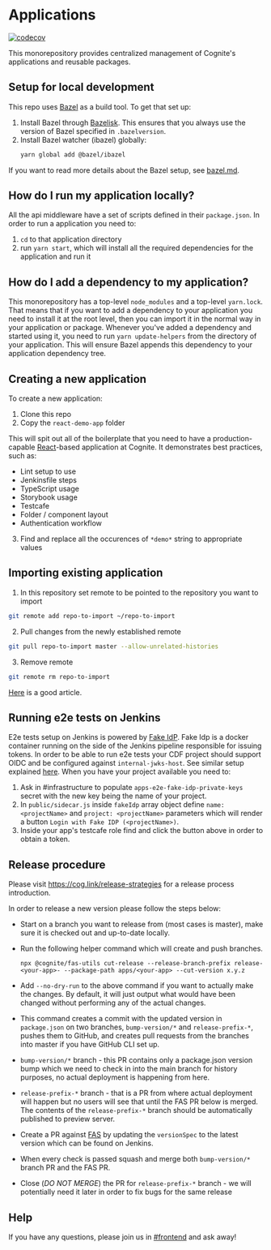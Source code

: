 # Applications

[![codecov](https://codecov.io/gh/cognitedata/react-demo-app/branch/master/graph/badge.svg?token=uzusBZyM8s)](https://codecov.io/gh/cognitedata/react-demo-app)

This monorepository provides centralized management of Cognite's applications and reusable packages.

## Setup for local development

This repo uses [Bazel](https://bazel.build/) as a build tool. To get that set up:

1. Install Bazel through [Bazelisk](https://github.com/bazelbuild/bazelisk). This ensures that you always use the version of Bazel specified in `.bazelversion`.
2. Install Bazel watcher (ibazel) globally:
   ```sh
   yarn global add @bazel/ibazel
   ```

If you want to read more details about the Bazel setup, see [bazel.md](https://github.com/cognitedata/application-services/tree/master/bazel.md).

## How do I run my application locally?

All the api middleware have a set of scripts defined in their `package.json`.
In order to run a application you need to:

1. `cd` to that application directory
2. run `yarn start`, which will install all the required dependencies for the application and run it

## How do I add a dependency to my application?

This monorepository has a top-level `node_modules` and a top-level `yarn.lock`.
That means that if you want to add a dependency to your application you need to install it at the root level, then you can import it in the normal way in your application or package.
Whenever you've added a dependency and started using it, you need to run `yarn update-helpers` from the directory of your application. This will ensure Bazel appends this dependency to your application dependency tree.

## Creating a new application

To create a new application:

1. Clone this repo
2. Copy the `react-demo-app` folder

This will spit out all of the boilerplate that you need to have a production-capable [React]-based application at Cognite. It demonstrates best practices, such as:

- Lint setup to use
- Jenkinsfile steps
- TypeScript usage
- Storybook usage
- Testcafe
- Folder / component layout
- Authentication workflow

3. Find and replace all the occurences of `*demo*` string to appropriate values

## Importing existing application

1. In this repository set remote to be pointed to the repository you want to import

```sh
git remote add repo-to-import ~/repo-to-import
```

2. Pull changes from the newly established remote

```sh
git pull repo-to-import master --allow-unrelated-histories
```

3. Remove remote

```sh
git remote rm repo-to-import
```

[Here](https://medium.com/@ayushya/move-directory-from-one-repository-to-another-preserving-git-history-d210fa049d4b) is a good article.

## Running e2e tests on Jenkins

E2e tests setup on Jenkins is powered by [Fake IdP](https://github.com/cognitedata/application-services/tree/master/services/fake-idp).
Fake Idp is a docker container running on the side of the Jenkins pipeline responsible for issuing tokens.
In order to be able to run e2e tests your CDF project should support OIDC and be configured against `internal-jwks-host`.
See similar setup explained [here](https://github.com/cognitedata/application-services/tree/27a505c1a9ecdbc156fdd59a6533943e765e1702/services/db-service#how-to-setup-db-service-for-a-new-cluster).
When you have your project available you need to:

1. Ask in #infrastructure to populate `apps-e2e-fake-idp-private-keys` secret with the new key being the name of your project.
2. In `public/sidecar.js` inside `fakeIdp` array object define `name: <projectName>` and `project: <projectName>` parameters which will render a button `Login with Fake IDP (<projectName>)`.
3. Inside your app's testcafe role find and click the button above in order to obtain a token.

## Release procedure

Please visit https://cog.link/release-strategies for a release process introduction.

In order to release a new version please follow the steps below:

- Start on a branch you want to release from (most cases is master), make sure it is checked out and up-to-date locally.
- Run the following helper command which will create and push branches.

  `npx @cognite/fas-utils cut-release --release-branch-prefix release-<your-app>- --package-path apps/<your-app> --cut-version x.y.z`

- Add `--no-dry-run` to the above command if you want to actually make the changes. By default, it will just output what would have been changed without performing any of the actual changes.
- This command creates a commit with the updated version in `package.json` on two branches, `bump-version/*` and `release-prefix-*`, pushes them to GitHub, and creates pull requests from the branches into master if you have GitHub CLI set up.
- `bump-version/*` branch - this PR contains only a package.json version bump which we need to check in into the main branch for history purposes, no actual deployment is happening from here.
- `release-prefix-*` branch - that is a PR from where actual deployment will happen but no users will see that until the FAS PR below is merged. The contents of the `release-prefix-*` branch should be automatically published to preview server.
- Create a PR against [FAS](https://github.com/cognitedata/frontend-app-server/blob/master/services/release-configs/src/version-specs/infield.ts) by updating the `versionSpec` to the latest version which can be found on Jenkins.
- When every check is passed squash and merge both `bump-version/*` branch PR and the FAS PR.
- Close (_DO NOT MERGE_) the PR for `release-prefix-*` branch - we will potentially need it later in order to fix bugs for the same release

## Help

If you have any questions, please join us in [#frontend] and ask away!

[react]: https://reactjs.org/
[deployment guide]: https://cognitedata.atlassian.net/wiki/spaces/FAS/pages/1003225162/How+to+deploy+on+Frontend+App+Server+FAS
[#frontend]: https://cognitedata.slack.com/archives/C6KNJCEEA
[create repo page]: https://github.com/organizations/cognitedata/repositories/new
